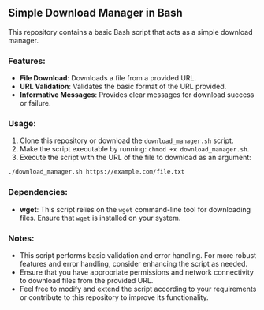 ## Simple Download Manager in Bash

This repository contains a basic Bash script that acts as a simple download manager.

### Features:

- **File Download**: Downloads a file from a provided URL.
- **URL Validation**: Validates the basic format of the URL provided.
- **Informative Messages**: Provides clear messages for download success or failure.

### Usage:

1. Clone this repository or download the `download_manager.sh` script.
2. Make the script executable by running: `chmod +x download_manager.sh`.
3. Execute the script with the URL of the file to download as an argument:

```bash
./download_manager.sh https://example.com/file.txt
```

### Dependencies:

- **wget**: This script relies on the `wget` command-line tool for downloading files. Ensure that `wget` is installed on your system.

### Notes:

- This script performs basic validation and error handling. For more robust features and error handling, consider enhancing the script as needed.
- Ensure that you have appropriate permissions and network connectivity to download files from the provided URL.
- Feel free to modify and extend the script according to your requirements or contribute to this repository to improve its functionality.
